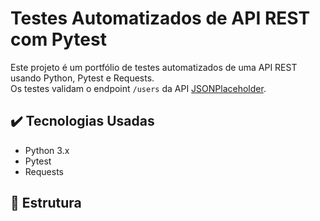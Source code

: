 # Testes Automatizados de API REST com Pytest

Este projeto é um portfólio de testes automatizados de uma API REST usando Python, Pytest e Requests.  
Os testes validam o endpoint `/users` da API [JSONPlaceholder](https://jsonplaceholder.typicode.com/).

## ✔️ Tecnologias Usadas

- Python 3.x
- Pytest
- Requests

## 📂 Estrutura

